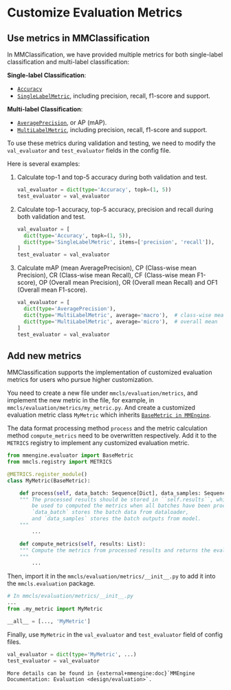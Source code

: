 # Customize Evaluation Metrics

## Use metrics in MMClassification

In MMClassification, we have provided multiple metrics for both single-label classification and multi-label
classification:

**Single-label Classification**:

- [`Accuracy`](mmcls.evaluation.Accuracy)
- [`SingleLabelMetric`](mmcls.evaluation.SingleLabelMetric), including precision, recall, f1-score and
  support.

**Multi-label Classification**:

- [`AveragePrecision`](mmcls.evaluation.AveragePrecision), or AP (mAP).
- [`MultiLabelMetric`](mmcls.evaluation.MultiLabelMetric), including precision, recall, f1-score and
  support.

To use these metrics during validation and testing, we need to modify the `val_evaluator` and `test_evaluator`
fields in the config file.

Here is several examples:

1. Calculate top-1 and top-5 accuracy during both validation and test.

   ```python
   val_evaluator = dict(type='Accuracy', topk=(1, 5))
   test_evaluator = val_evaluator
   ```

2. Calculate top-1 accuracy, top-5 accuracy, precision and recall during both validation and test.

   ```python
   val_evaluator = [
     dict(type='Accuracy', topk=(1, 5)),
     dict(type='SingleLabelMetric', items=['precision', 'recall']),
   ]
   test_evaluator = val_evaluator
   ```

3. Calculate mAP (mean AveragePrecision), CP (Class-wise mean Precision), CR (Class-wise mean Recall), CF
   (Class-wise mean F1-score), OP (Overall mean Precision), OR (Overall mean Recall) and OF1 (Overall mean
   F1-score).

   ```python
   val_evaluator = [
     dict(type='AveragePrecision'),
     dict(type='MultiLabelMetric', average='macro'),  # class-wise mean
     dict(type='MultiLabelMetric', average='micro'),  # overall mean
   ]
   test_evaluator = val_evaluator
   ```

## Add new metrics

MMClassification supports the implementation of customized evaluation metrics for users who pursue higher customization.

You need to create a new file under `mmcls/evaluation/metrics`, and implement the new metric in the file, for example, in `mmcls/evaluation/metrics/my_metric.py`. And create a customized evaluation metric class `MyMetric` which inherits [`BaseMetric in MMEngine`](mmengine.evaluator.metrics.BaseMetric).

The data format processing method `process` and the metric calculation method `compute_metrics` need to be overwritten respectively. Add it to the `METRICS` registry to implement any customized evaluation metric.

```python
from mmengine.evaluator import BaseMetric
from mmcls.registry import METRICS

@METRICS.register_module()
class MyMetric(BaseMetric):

    def process(self, data_batch: Sequence[Dict], data_samples: Sequence[Dict]):
    """ The processed results should be stored in ``self.results``, which will
        be used to computed the metrics when all batches have been processed.
        `data_batch` stores the batch data from dataloader,
        and `data_samples` stores the batch outputs from model.
    """
        ...

    def compute_metrics(self, results: List):
    """ Compute the metrics from processed results and returns the evaluation results.
    """
        ...
```

Then, import it in the `mmcls/evaluation/metrics/__init__.py` to add it into the `mmcls.evaluation` package.

```python
# In mmcls/evaluation/metrics/__init__.py
...
from .my_metric import MyMetric

__all__ = [..., 'MyMetric']
```

Finally, use `MyMetric` in the `val_evaluator` and `test_evaluator` field of config files.

```python
val_evaluator = dict(type='MyMetric', ...)
test_evaluator = val_evaluator
```

```{note}
More details can be found in {external+mmengine:doc}`MMEngine Documentation: Evaluation <design/evaluation>`.
```
